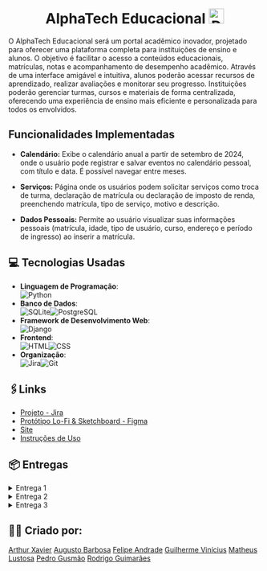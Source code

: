 <h1 align="center">AlphaTech Educacional <img src="https://github.com/user-attachments/assets/47d54f58-3607-488c-9df2-8646c6bfe1fe" alt="Descrição da imagem" width="30"/></h1> 

O AlphaTech Educacional será um portal acadêmico inovador, projetado para oferecer uma plataforma completa para instituições de ensino e alunos. O objetivo é facilitar o acesso a conteúdos educacionais, matrículas, notas e acompanhamento de desempenho acadêmico. Através de uma interface amigável e intuitiva, alunos poderão acessar recursos de aprendizado, realizar avaliações e monitorar seu progresso. Instituições poderão gerenciar turmas, cursos e materiais de forma centralizada, oferecendo uma experiência de ensino mais eficiente e personalizada para todos os envolvidos.

## Funcionalidades Implementadas

- **Calendário:** Exibe o calendário anual a partir de setembro de 2024, onde o usuário pode registrar e salvar eventos no calendário pessoal, com título e data. É possível navegar entre meses.

- **Serviços:** Página onde os usuários podem solicitar serviços como troca de turma, declaração de matrícula ou declaração de imposto de renda, preenchendo matrícula, tipo de serviço, motivo e descrição.

- **Dados Pessoais:** Permite ao usuário visualizar suas informações pessoais (matrícula, idade, tipo de usuário, curso, endereço e período de ingresso) ao inserir a matrícula.




## 💻 Tecnologias Usadas
- **Linguagem de Programação**:<br>![Python](https://img.shields.io/badge/Python-3776AB?style=for-the-badge&logo=python&logoColor=white)
- **Banco de Dados**:<br>![SQLite](https://img.shields.io/badge/SQLite-003B57?style=for-the-badge&logo=sqlite&logoColor=white)![PostgreSQL](https://img.shields.io/badge/PostgreSQL-336791?style=for-the-badge&logo=postgresql&logoColor=white)
- **Framework de Desenvolvimento Web**:<br>![Django](https://img.shields.io/badge/Django-092E20?style=for-the-badge&logo=django&logoColor=white)
- **Frontend**:<br>![HTML](https://img.shields.io/badge/HTML5-E34F26?style=for-the-badge&logo=html5&logoColor=white)![CSS](https://img.shields.io/badge/CSS3-1572B6?style=for-the-badge&logo=css3&logoColor=white)
- **Organização**:<br>![Jira](https://img.shields.io/badge/Jira-0052CC?style=for-the-badge&logo=jira&logoColor=white)![Git](https://img.shields.io/badge/git-%23F05033.svg?style=for-the-badge&logo=git&logoColor=white)

## 🖇️Links 
-  [Projeto - Jira](https://cesar-team-c925b8yd.atlassian.net/jira/software/projects/AW/boards/5?atlOrigin=eyJpIjoiOGQyNjQxNmVlNzYxNDUzNmEwMDA5Y2Y4YTZiMmVkMmEiLCJwIjoiaiJ9)
-  [Protótipo Lo-Fi & Sketchboard - Figma](https://www.figma.com/design/7uEuFDZ5T9I2HeTYMGfnR9/FDS-Entrega-1?node-id=0-1&t=nimLCI6xdHeemn50-1)
- [Site](https://alphatech-btdjdsgcg6dff6f4.brazilsouth-01.azurewebsites.net)
- [Instruções de Uso](https://docs.google.com/document/d/1c1OgO7LOwW2Inl0H0sZEEPRcILvZiO6kl6c-bOLQv3Y/edit?usp=sharing)

## 📦 Entregas

<details>
<summary>Entrega 1</summary>
<ul>
    <li><a href="Backlog.md">Print do Backlog das histórias</a></li>
    <li><a href="https://youtu.be/NCyXO3E3Ow8">Screencast do Protótipo Lo-Fi</a></li>
    <li><a href="https://www.figma.com/design/7uEuFDZ5T9I2HeTYMGfnR9/FDS-Entrega-1?node-id=0-1&t=nimLCI6xdHeemn50-1">Protótipo Lo-Fi & Sketchboard - Figma - Sprint 1</a></li>
    <li><a href="Quadro.md">Quadro da Sprint 1 inicializada</a></li>
</ul>
</details>

<details>
<summary>Entrega 2</summary>
<ul>
    <li><a href="https://youtu.be/Sw1efqT8uFA">Screencast - Entrega 2</a></li>
    <li><a href="https://alphatech-btdjdsgcg6dff6f4.brazilsouth-01.azurewebsites.net">Deploy na Azure</a></li>
    <li><a href="imgdump2/diagrama-entrega-2-(3).png" >Diagrama de Atividade do Sistema</a></li>
    <li><a href="imgdump2/backlog-entrega-2-(3).png" >Print do Backlog do Projeto</a></li>
    <li><a href="imgdump2/sprint-entrega-2-(2).png" >Print do Quadro da Sprint</a></li>
</ul>
</details>

<details>
<summary>Entrega 3</summary>
<ul>
    <li><a href="https://youtu.be/LULYURbCteA">Screencast - Entrega 3</a></li>
    <li><a href="">Screencast do Protótipo Lo-Fi da Sprint 2</a></li>
    <li><a href="">Screencast dos Testes da Sprint 2</a></li>
    <li><a href="">Protótipo Lo-Fi & Sketchboard - Figma - Sprint 2</a></li>
    <li><a href="imgdump2/backlogEntrega2.png">Print do Backlog das Histórias</a></li>
    <li><a href="imgdump2/quadro-sprint2.png">Print do Quadro da Sprint 2 </a></li>
</ul>
</details>

## 🙋‍♂️ Criado por:
[Arthur Xavier](https://github.com/arthurxavi)
[Augusto Barbosa](https://github.com/AugustoBarbosa87)
[Felipe Andrade](https://github.com/felipeandrader)
[Guilherme Vinícius](https://github.com/GuilhermeRangelSilva)
[Matheus Lustosa](https://github.com/MatheusLustosa)
[Pedro Gusmão](https://github.com/pedroguswander)
[Rodrigo Guimarães](https://github.com/Rodrigo-Guimaraes-P)



